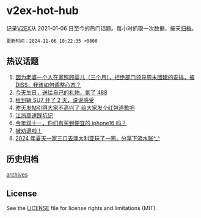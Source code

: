 # v2ex-hot-hub

 记录[V2EX](https://www.v2ex.com/)从 2021-01-06 日至今的热门话题。每小时抓取一次数据，按天[归档](archives)。

`更新时间：2024-11-06 10:22:35 +0800`

## 热议话题

1. [因为老婆一个人在家照顾婴儿（三个月），拒绝部门领导周末团建的安排，被 DISS，我该如何调整心态？](https://www.v2ex.com/t/1086793)
1. [今天生日，送给自己的礼物，氪了 488](https://www.v2ex.com/t/1086735)
1. [租到辆 SU7 开了 2 天，说说感受](https://www.v2ex.com/t/1086781)
1. [昨天发帖引得大家不高兴了 给大家发个红包道歉吧](https://www.v2ex.com/t/1086784)
1. [江浙高速踩坑记](https://www.v2ex.com/t/1086809)
1. [今年双十一，你们有买到便宜的 iphone16 吗？](https://www.v2ex.com/t/1086746)
1. [被劝退啦！](https://www.v2ex.com/t/1086977)
1. [2024 年夏天一家三口去澳大利亚玩了一圈，分享下流水账^_^](https://www.v2ex.com/t/1086757)

## 历史归档

[archives](archives)

## License

See the [LICENSE](LICENSE) file for license rights and limitations (MIT).
